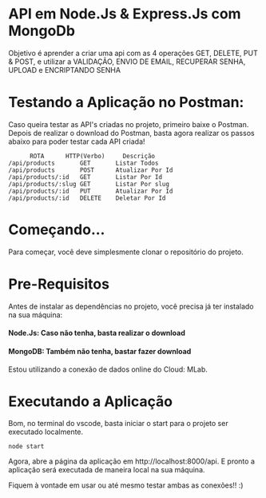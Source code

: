 # API em Node.Js & Express.Js com MongoDb

Objetivo é aprender a criar uma api com as 4 operações GET, DELETE, PUT & POST, e utilizar a VALIDAÇÃO, ENVIO DE EMAIL,
RECUPERAR SENHA, UPLOAD e ENCRIPTANDO SENHA 



# Testando a Aplicação no Postman:
Caso queira testar as API's criadas no projeto, primeiro baixe o Postman. 
Depois de realizar o download do Postman, basta agora realizar os passos abaixo para poder testar cada API criada!

          ROTA      HTTP(Verbo)     Descrição
    /api/products       GET       Listar Todos
    /api/products       POST      Atualizar Por Id
    /api/products/:id   GET       Listar Por Id
    /api/products/:slug GET       Listar Por slug
    /api/products/:id   PUT       Atualizar Por Id
    /api/products/:id   DELETE    Deletar Por Id


# Começando...
Para começar, você deve simplesmente clonar o repositório do projeto.

# Pre-Requisitos
Antes de instalar as dependências no projeto, você precisa já ter instalado na sua máquina:

#### Node.Js: Caso não tenha, basta realizar o download 
#### MongoDB: Também não tenha, bastar fazer download 

Estou utilizando a conexão de dados online do Cloud: MLab. 

# Executando a Aplicação
Bom, no terminal do vscode, basta iniciar o start para o projeto ser executado localmente.

    node start

Agora, abre a página da aplicação em http://localhost:8000/api. E pronto a aplicação será executada de maneira local na sua máquina.

Fiquem à vontade em usar ou até mesmo testar ambas as conexões!! :)


